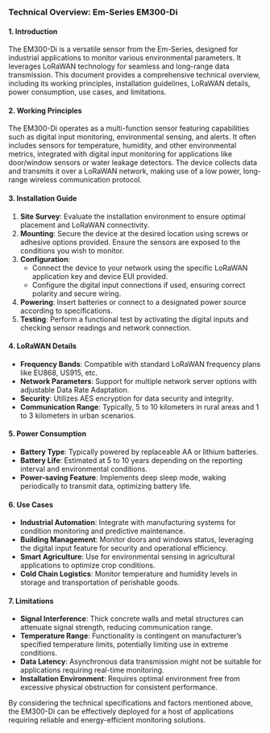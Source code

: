 ### Technical Overview: Em-Series EM300-Di

#### 1. Introduction
The EM300-Di is a versatile sensor from the Em-Series, designed for industrial applications to monitor various environmental parameters. It leverages LoRaWAN technology for seamless and long-range data transmission. This document provides a comprehensive technical overview, including its working principles, installation guidelines, LoRaWAN details, power consumption, use cases, and limitations.

#### 2. Working Principles
The EM300-Di operates as a multi-function sensor featuring capabilities such as digital input monitoring, environmental sensing, and alerts. It often includes sensors for temperature, humidity, and other environmental metrics, integrated with digital input monitoring for applications like door/window sensors or water leakage detectors. The device collects data and transmits it over a LoRaWAN network, making use of a low power, long-range wireless communication protocol.

#### 3. Installation Guide
1. **Site Survey**: Evaluate the installation environment to ensure optimal placement and LoRaWAN connectivity.
2. **Mounting**: Secure the device at the desired location using screws or adhesive options provided. Ensure the sensors are exposed to the conditions you wish to monitor.
3. **Configuration**:
   - Connect the device to your network using the specific LoRaWAN application key and device EUI provided.
   - Configure the digital input connections if used, ensuring correct polarity and secure wiring.
4. **Powering**: Insert batteries or connect to a designated power source according to specifications.
5. **Testing**: Perform a functional test by activating the digital inputs and checking sensor readings and network connection.

#### 4. LoRaWAN Details
- **Frequency Bands**: Compatible with standard LoRaWAN frequency plans like EU868, US915, etc.
- **Network Parameters**: Support for multiple network server options with adjustable Data Rate Adaptation.
- **Security**: Utilizes AES encryption for data security and integrity.
- **Communication Range**: Typically, 5 to 10 kilometers in rural areas and 1 to 3 kilometers in urban scenarios.

#### 5. Power Consumption
- **Battery Type**: Typically powered by replaceable AA or lithium batteries.
- **Battery Life**: Estimated at 5 to 10 years depending on the reporting interval and environmental conditions.
- **Power-saving Feature**: Implements deep sleep mode, waking periodically to transmit data, optimizing battery life.

#### 6. Use Cases
- **Industrial Automation**: Integrate with manufacturing systems for condition monitoring and predictive maintenance.
- **Building Management**: Monitor doors and windows status, leveraging the digital input feature for security and operational efficiency.
- **Smart Agriculture**: Use for environmental sensing in agricultural applications to optimize crop conditions.
- **Cold Chain Logistics**: Monitor temperature and humidity levels in storage and transportation of perishable goods.

#### 7. Limitations
- **Signal Interference**: Thick concrete walls and metal structures can attenuate signal strength, reducing communication range.
- **Temperature Range**: Functionality is contingent on manufacturer’s specified temperature limits, potentially limiting use in extreme conditions.
- **Data Latency**: Asynchronous data transmission might not be suitable for applications requiring real-time monitoring.
- **Installation Environment**: Requires optimal environment free from excessive physical obstruction for consistent performance.

By considering the technical specifications and factors mentioned above, the EM300-Di can be effectively deployed for a host of applications requiring reliable and energy-efficient monitoring solutions.